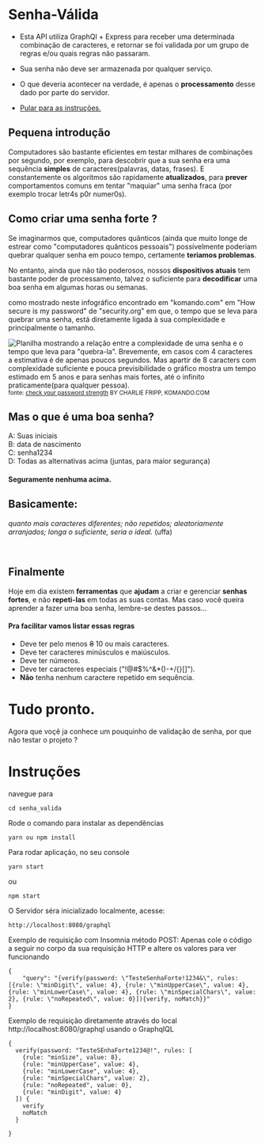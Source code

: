 # Senha-Válida
- Esta API utiliza GraphQl + Express para receber uma determinada combinação de caracteres, e retornar se foi validada por um grupo de regras e/ou quais   regras não passaram.
- Sua senha não deve ser armazenada por qualquer serviço.
- O que deveria acontecer na verdade, é apenas o <strong>processamento</strong> desse dado por parte do servidor.

- [Pular para as instruções.](#instruções)
 

## Pequena introdução

Computadores são bastante eficientes em testar milhares de combinações por segundo, por exemplo, para descobrir que a sua senha era uma sequência <strong>simples</strong> de caracteres(palavras, datas, frases). E constantemente os algoritmos são rapidamente <strong>atualizados</strong>, para <strong>prever</strong> comportamentos comuns em tentar "maquiar" uma senha fraca (por exemplo trocar letr4s p0r numer0s).

## Como criar uma senha forte ?

Se imaginarmos que, computadores quânticos (ainda que muito longe de estrear como "computadores quânticos pessoais") possívelmente poderiam quebrar qualquer senha em pouco tempo, certamente <strong>teriamos problemas</strong>.

No entanto, ainda que não tão poderosos, nossos <strong>dispositivos atuais</strong> tem bastante poder de processamento, talvez o suficiente para <strong>decodificar</strong> uma boa senha em algumas horas ou semanas. 

como mostrado neste infográfico encontrado em "komando.com" em "How secure is my password" de "security.org" em que, o tempo que se leva para quebrar uma senha, está diretamente ligada à sua complexidade e principalmente o tamanho. <br>

![Planilha mostrando a relação entre a complexidade de uma senha e o tempo que leva para "quebra-la". Brevemente, em casos com 4 caracteres a estimativa é de apenas poucos segundos. Mas apartir de 8 caracters com complexidade suficiente e pouca previsibilidade o gráfico mostra um tempo estimado em 5 anos e para senhas mais fortes, até o infinito praticamente(para qualquer pessoa).](https://b1681952.smushcdn.com/1681952/wp-content/uploads/2021/03/Passwords-chart-900x473.jpg?lossy=0&strip=1&webp=1 "")<br>
<small>fonte: <a href="www.komando.com/security-privacy/check-your-password-strength/783192/">check your password strength</a> BY CHARLIE FRIPP, KOMANDO.COM</small>

## Mas o que é uma boa senha? 

A: Suas iniciais <br>
B: data de nascimento <br>
C: senha1234 <br>
D: Todas as alternativas acima (juntas, para maior segurança) <br>
<h4>Seguramente nenhuma acima.</h4>

## Basicamente: 
<em>quanto mais caracteres diferentes; não repetidos; aleatoriamente arranjados; longa o suficiente, seria o ideal.</em> (uffa)

<br>

## Finalmente
Hoje em dia existem <strong>ferramentas</strong> que <strong>ajudam</strong> a criar e gerenciar <strong>senhas fortes</strong>, e não <strong>repeti-las</strong> em todas as suas contas.
Mas caso você queira aprender a fazer uma boa senha, lembre-se destes passos...

<h4> Pra facilitar vamos listar essas regras </h4>

- Deve ter pelo menos ~~8~~ 10 ou mais caracteres.
- Deve ter caracteres minúsculos e maiúsculos.
- Deve ter números. 
- Deve ter caracteres especiais ("!@#$%^&*()-+\/{}[]").
- <strong>Não</strong> tenha nenhum caractere repetido em sequência.



# Tudo pronto.

Agora que voçê ja conhece um pouquinho de validação de senha, por que não testar o projeto ?


# Instruções

navegue para 
```
cd senha_valida
```
Rode o comando para instalar as dependências
```
yarn ou npm install
```

Para rodar aplicação, no seu console 
```
yarn start
```
ou

```
npm start
```

O Servidor séra inicializado localmente, acesse:
```
http://localhost:8080/graphql
```

Exemplo de requisição com Insomnia método POST:
Apenas cole o código a seguir no corpo da sua requisição HTTP e altere os valores para ver funcionando
```
{
	"query": "{verify(password: \"TesteSenhaForte!1234&\", rules: [{rule: \"minDigit\", value: 4}, {rule: \"minUpperCase\", value: 4}, {rule: \"minLowerCase\", value: 4}, {rule: \"minSpecialChars\", value: 2}, {rule: \"noRepeated\", value: 0}]){verify, noMatch}}"
}
```
Exemplo de requisição diretamente através do local http://localhost:8080/graphql usando o GraphqIQL
```
{
  verify(password: "TesteSEnhaForte1234@!", rules: [
    {rule: "minSize", value: 8},
    {rule: "minUpperCase", value: 4},
    {rule: "minLowerCase", value: 4},
    {rule: "minSpecialChars", value: 2},
    {rule: "noRepeated", value: 0},
    {rule: "minDigit", value: 4}
  ]) {
    verify
    noMatch
  }
	
}

```

